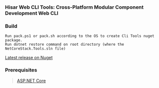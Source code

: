 ### Hisar Web CLI Tools: Cross-Platform Modular Component Development Web CLI

### Build
    Run pack.ps1 or pack.sh according to the OS to create Cli Tools nuget package.
    Run dotnet restore command on root directory (where the NetCoreStack.Tools.sln file)

[Latest release on Nuget](https://www.nuget.org/packages/NetCoreStack.Hisar.WebCli.Tools/)

### Prerequisites
> [ASP.NET Core](https://github.com/aspnet/Home)